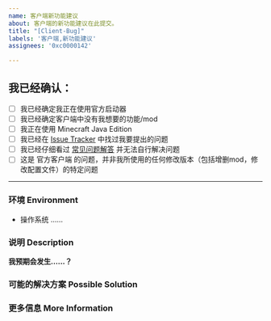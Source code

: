 ```yaml
---
name: 客户端新功能建议
about: 客户端的新功能建议在此提交。
title: "[Client-Bug]"
labels: '客户端,新功能建议'
assignees: '0xc0000142'

---
```

<!-- 感谢你向 Mylx Server 提交 issue！ -->
<!-- 在 [ ] 内添加x使 [ ] 变成 [x] 来勾选复选框 您可以使用上方的Preview来预览显示效果-->
## 我已经确认： <!--在提交之前，请确认，请按实际情况填写，避免造成错误诊断：-->
- [ ] 我已经确定我正在使用官方启动器
- [ ] 我已经确定客户端中没有我想要的功能/mod
- [ ] 我正在使用 Minecraft Java Edition <!--基岩版用户不勾选即可-->
- [ ] 我已经在 [Issue Tracker](……/) 中找过我要提出的问题
- [ ] 我已经仔细看过 [常见问题解答](https://github.com/Mylx-Server/BugReport/issues/3) 并无法自行解决问题
- [ ] 这是 官方客户端 的问题，并非我所使用的任何修改版本（包括增删mod，修改配置文件）的特定问题
<!-- 请注意，如果你并没有遵照这个 issue template 填写内容，我们将直接关闭这个 issue。-->
<!-- 类似这样的是注释，这里的任何内容都不会被显示。请勿在此区域内填写任何内容 -->

------------------------------------------------------------------

<!-- 
请附上任何可以帮助我们解决这个问题的信息，如果我们收到的信息不足，我们将对这个 issue 加上 *Needs more information* 标记并在收到更多资讯之前关闭 issue。
Make sure to add **all the information needed to understand the bug** so that someone can help. If the info is missing we'll add the 'Needs more information' label and close the issue until there is enough information.
-->


### 环境 Environment

* 操作系统 <!-- 如果您不知道如何获取系统版本，请百度搜索 -->
……

### 说明 Description

<!--
请详细、清晰地表达你要提出的论述，例如这个问题如何影响到你？你想实现什么功能？
-->

**我预期会发生……？**
<!-- **Expected behavior:** [What you expected to happen] -->

### 可能的解决方案 Possible Solution
<!-- 此项非必须，但是如果你有想法的话欢迎提出。 -->
<!-- Not obligatory, but suggest a fix/reason for the bug, -->
<!-- or ideas how to implement the addition or change -->

### 更多信息 More Information

